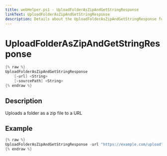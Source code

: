 ```yaml
---
title: webHelper.ps1 - UploadFolderAsZipAndGetStringResponse
linkText: UploadFolderAsZipAndGetStringResponse
description: Details about the UploadFolderAsZipAndGetStringResponse function in webHelper.ps1 helper script
---
```


# UploadFolderAsZipAndGetStringResponse

```PowerShell
{% raw %}
UploadFolderAsZipAndGetStringResponse
    [-url] <String>
    [-sourcePath] <String>
{% endraw %}
```

## Description

Uploads a folder as a zip file to a URL

## Example

```PowerShell
{% raw %}
UploadFolderAsZipAndGetStringResponse -url "https://example.com/upload" -file "C:\Temp\Files"
{% endraw %}
```
